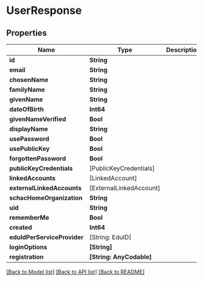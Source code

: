 # UserResponse

## Properties
Name | Type | Description | Notes
------------ | ------------- | ------------- | -------------
**id** | **String** |  | [optional] 
**email** | **String** |  | [optional] 
**chosenName** | **String** |  | [optional] 
**familyName** | **String** |  | [optional] 
**givenName** | **String** |  | [optional] 
**dateOfBirth** | **Int64** |  | [optional] 
**givenNameVerified** | **Bool** |  | [optional] 
**displayName** | **String** |  | [optional] 
**usePassword** | **Bool** |  | [optional] 
**usePublicKey** | **Bool** |  | [optional] 
**forgottenPassword** | **Bool** |  | [optional] 
**publicKeyCredentials** | [PublicKeyCredentials] |  | [optional] 
**linkedAccounts** | [LinkedAccount] |  | [optional] 
**externalLinkedAccounts** | [ExternalLinkedAccount] |  | [optional] 
**schacHomeOrganization** | **String** |  | [optional] 
**uid** | **String** |  | [optional] 
**rememberMe** | **Bool** |  | [optional] 
**created** | **Int64** |  | [optional] 
**eduIdPerServiceProvider** | [String: EduID] |  | [optional] 
**loginOptions** | **[String]** |  | [optional] 
**registration** | **[String: AnyCodable]** |  | [optional] 

[[Back to Model list]](../README.md#documentation-for-models) [[Back to API list]](../README.md#documentation-for-api-endpoints) [[Back to README]](../README.md)


